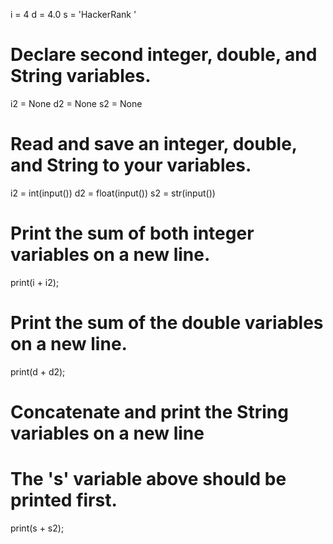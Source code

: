 i = 4
d = 4.0
s = 'HackerRank '

# Declare second integer, double, and String variables.
i2 = None 
d2 = None
s2 = None

# Read and save an integer, double, and String to your variables.
i2 = int(input())
d2 = float(input())
s2 = str(input())

# Print the sum of both integer variables on a new line.
print(i + i2);

# Print the sum of the double variables on a new line.
print(d + d2);

# Concatenate and print the String variables on a new line
# The 's' variable above should be printed first.
print(s + s2);
